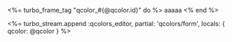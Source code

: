 <%= turbo_frame_tag "qcolor_#{@qcolor.id}" do %>
  aaaaa
<% end %>

<%= turbo_stream.append :qcolors_editor, partial: 'qcolors/form', locals: { qcolor: @qcolor } %>
